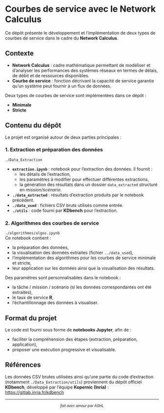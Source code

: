 # Courbes de service avec le Network Calculus

Ce dépôt présente le développement et l’implémentation de deux types de courbes de service dans le cadre du **Network Calculus**.

## Contexte

- **Network Calculus** : cadre mathématique permettant de modéliser et d’analyser les performances des systèmes réseaux en termes de délais, de débit et de ressources disponibles.  
- **Courbe de service** : fonction décrivant la capacité de service garantie qu’un système peut fournir à un flux de données.  

Deux types de courbes de service sont implémentées dans ce dépôt :  
- **Minimale**  
- **Stricte**

## Contenu du dépôt

Le projet est organisé autour de deux parties principales :

### 1. Extraction et préparation des données
`./Data_Extraction`  
- **`extraction.ipynb`** : notebook pour l’extraction des données. Il fournit :  
  - les détails de l’extraction,  
  - les paramètres à modifier pour effectuer différentes extractions,  
  - la génération des résultats dans un dossier `data_extracted` structuré en *mission/scénario*.  
- **`./data_extracted`** : résultats d’extraction produits par le notebook précédent.  
- **`./data_used`** : fichiers CSV bruts utilisés comme entrée.  
- **`./utils`** : code fourni par **KDbench** pour l’extraction.

### 2. Algorithmes des courbes de service
`./algorithmes/algos.ipynb`  
Ce notebook contient :  
- la préparation des données,  
- la visualisation des données extraites (fichier `../data_used`),  
- l’implémentation des algorithmes pour les courbes de service minimale et stricte,  
- leur application sur les données ainsi que la visualisation des résultats.  

Des paramètres sont personnalisables dans le notebook :  
- la tâche / mission / scénario (si les données correspondantes ont été extraites),  
- le taux de service **R**,  
- l’échantillonnage des données à visualiser.  

## Format du projet

Le code est fourni sous forme de **notebooks Jupyter**, afin de :  
- faciliter la compréhension des étapes (extraction, préparation, application),  
- proposer une exécution progressive et visualisable.  

## Références

Les données CSV brutes utilisées ainsi qu’une partie du code d’extraction (notamment `./Data_Extraction/utils`) proviennent du dépôt officiel **KDbench**, développé par l’équipe **Kopernic (Inria)** :  
https://gitlab.inria.fr/kdbench

---

<p align="center">
<sub><i>fait avec amour par ASHL</i></sub>
</p>
